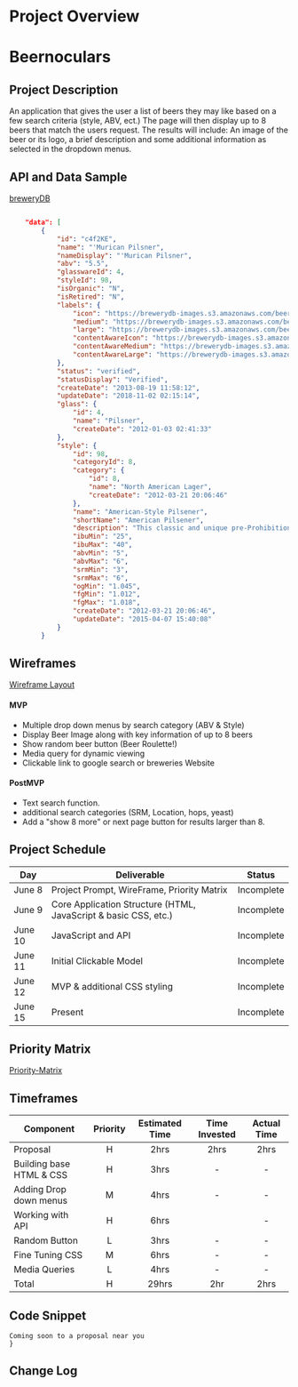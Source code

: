 # Project Overview

# Beernoculars

## Project Description

An application that gives the user a list of beers they may like based on a few search criteria (style, ABV, ect.) The page will then display up to 8 beers that match the users request. The results will include: An image of the beer or its logo, a brief description and some additional information as selected in the dropdown menus. 

## API and Data Sample

[breweryDB](http://api.brewerydb.com/v2)

```json

    "data": [
        {
            "id": "c4f2KE",
            "name": "'Murican Pilsner",
            "nameDisplay": "'Murican Pilsner",
            "abv": "5.5",
            "glasswareId": 4,
            "styleId": 98,
            "isOrganic": "N",
            "isRetired": "N",
            "labels": {
                "icon": "https://brewerydb-images.s3.amazonaws.com/beer/c4f2KE/upload_jjKJ7g-icon.png",
                "medium": "https://brewerydb-images.s3.amazonaws.com/beer/c4f2KE/upload_jjKJ7g-medium.png",
                "large": "https://brewerydb-images.s3.amazonaws.com/beer/c4f2KE/upload_jjKJ7g-large.png",
                "contentAwareIcon": "https://brewerydb-images.s3.amazonaws.com/beer/c4f2KE/upload_jjKJ7g-contentAwareIcon.png",
                "contentAwareMedium": "https://brewerydb-images.s3.amazonaws.com/beer/c4f2KE/upload_jjKJ7g-contentAwareMedium.png",
                "contentAwareLarge": "https://brewerydb-images.s3.amazonaws.com/beer/c4f2KE/upload_jjKJ7g-contentAwareLarge.png"
            },
            "status": "verified",
            "statusDisplay": "Verified",
            "createDate": "2013-08-19 11:58:12",
            "updateDate": "2018-11-02 02:15:14",
            "glass": {
                "id": 4,
                "name": "Pilsner",
                "createDate": "2012-01-03 02:41:33"
            },
            "style": {
                "id": 98,
                "categoryId": 8,
                "category": {
                    "id": 8,
                    "name": "North American Lager",
                    "createDate": "2012-03-21 20:06:46"
                },
                "name": "American-Style Pilsener",
                "shortName": "American Pilsener",
                "description": "This classic and unique pre-Prohibition American-style Pilsener is straw to deep gold in color. Hop bitterness, flavor and aroma are medium to high, and use of noble-type hops for flavor and aroma is preferred. Up to 25 percent corn and/or rice in the grist should be used. Malt flavor and aroma are medium. This is a light-medium to medium-bodied beer. Sweet corn-like dimethylsulfide (DMS), fruity esters and American hop-derived citrus flavors or aromas should not be perceived. Diacetyl is not acceptable. There should be no chill haze. Competition organizers may wish to subcategorize this style into rice and corn subcategories.",
                "ibuMin": "25",
                "ibuMax": "40",
                "abvMin": "5",
                "abvMax": "6",
                "srmMin": "3",
                "srmMax": "6",
                "ogMin": "1.045",
                "fgMin": "1.012",
                "fgMax": "1.018",
                "createDate": "2012-03-21 20:06:46",
                "updateDate": "2015-04-07 15:40:08"
            }
        }
```

## Wireframes

[Wireframe Layout](https://wireframe.cc/pro/pp/54f2e6a19349492)

#### MVP 

- Multiple drop down menus by search category (ABV & Style)
- Display Beer Image along with key information of up to 8 beers
- Show random beer button (Beer Roulette!)
- Media query for dynamic viewing
- Clickable link to google search or breweries Website

#### PostMVP  

- Text search function. 
- additional search categories (SRM, Location, hops, yeast)
- Add a "show 8 more" or next page button for results larger than 8.

## Project Schedule

|  Day | Deliverable | Status
|---|---| ---|
|June 8| Project Prompt, WireFrame, Priority Matrix | Incomplete
|June 9| Core Application Structure (HTML, JavaScript & basic CSS, etc.)| Incomplete
|June 10| JavaScript and API  | Incomplete
|June 11| Initial Clickable Model  | Incomplete
|June 12| MVP & additional CSS styling | Incomplete
|June 15| Present | Incomplete

## Priority Matrix

[Priority-Matrix](https://app.conceptboard.com/board/aueq-65r2-izir-3ftc-qfpt)

## Timeframes


| Component | Priority | Estimated Time | Time Invested | Actual Time |
| --- | :---: |  :---: | :---: | :---: |
| Proposal | H | 2hrs | 2hrs | 2hrs | 2hrs |
| Building base HTML & CSS | H | 3hrs | - | - |
| Adding Drop down menus | M | 4hrs| - | - |
| Working with API | H | 6hrs| | - | - |
| Random Button | L | 3hrs | - | - |
| Fine Tuning CSS | M | 6hrs | - | - |
| Media Queries | L | 4hrs | - | -|
| Total | H | 29hrs| 2hr | 2hrs |

## Code Snippet

```
Coming soon to a proposal near you
}
```

## Change Log

